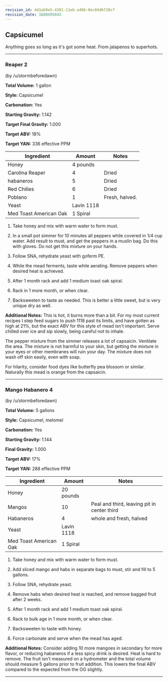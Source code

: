 ```yaml
---
revision_id: 4d1ab9e5-4301-11eb-a466-0ec84dbf20cf
revision_date: 1608495843
---
```


## Capsicumel

Anything goes so long as it's got some heat. From jalapenos to superhots.

***

### Reaper 2

(by /u/stormbeforedawn)

**Total Volume:** 1 gallon

**Style:** Capsicumel

**Carbonation:** Yes

**Starting Gravity:** 1.142

**Target Final Gravity:** 1.000

**Target ABV:** 18%

**Target YAN:** 336 effective PPM

Ingredient | Amount | Notes
----------|------|-----
Honey | 4 pounds
Carolina Reaper | 4 | Dried
habaneros| 5 | Dried
Red Chilies | 6 | Dried
Poblano | 1 | Fresh, halved.
Yeast | Lavin 1118
Med Toast American Oak | 1 Spiral |

1. Take honey and mix with warm water to form must. 

2. In a small pot simmer for 10 minutes all peppers while covered in 1/4 cup water. Add result to must, and get the peppers in a muslin bag. Do this with gloves. Do not get this mixture on your hands. 

3. Follow SNA, rehydrate yeast with goferm PE.

4. While the mead ferments, taste while aerating. Remove peppers when desired heat is achieved. 

4. After 1 month rack and add 1 medium toast oak spiral. 

9. Rack in 1 more month, or when clear.

10. Backsweeten to taste as needed. This is better a little sweet, but is very unique dry as well.  

**Additional Notes:**
This is hot, it burns more than a bit. For my most current recipes I step feed sugars to push 1118 past its limits, and have gotten as high at 21%, but the exact ABV for this style of mead isn't important. Serve chilled over ice and sip slowly, being careful not to inhale. 

The pepper mixture from the simmer releases a lot of capsaicin. Ventilate the area. The mixture is not harmful to your skin, but getting the mixture in your eyes or other membranes will ruin your day. The mixture does not wash off skin easily, even with soap. 

For hilarity, consider food dyes like butterfly pea blossom or similar. Naturally this mead is orange from the capsaicin. 

***

### Mango Habanero 4

(by /u/stormbeforedawn)

**Total Volume:** 5 gallons

**Style:** Capsicumel, melomel

**Carbonation:** Yes

**Starting Gravity:** 1.144

**Final Gravity:** 1.000

**Target ABV:** 17%

**Target YAN:** 288 effective PPM

Ingredient | Amount | Notes
----------|------|-----
Honey | 20 pounds
Mangos | 10 | Peal and third, leaving pit in center third
Habaneros | 4 | whole and fresh, halved
Yeast | Lavin 1118
Med Toast American Oak | 1 Spiral |

1. Take honey and mix with warm water to form must. 

2. Add sliced mango and habs in separate bags to must, stir and fill to 5 gallons.

3. Follow SNA, rehydrate yeast.

4. Remove habs when desired heat is reached, and remove bagged fruit after 2 weeks.

4. After 1 month rack and add 1 medium toast oak spiral.

9. Rack to bulk age in 1 more month, or when clear.

10. Backsweeten to taste with honey.

11. Force carbonate and serve when the mead has aged.

**Additional Notes:**
Consider adding 10 more mangoes in secondary for more flavor, or reducing habaneros if a less spicy drink is desired. Heat is hard to remove. The fruit isn't measured on a hydrometer and the total volume should measure 5 gallons prior to fruit addition. This lowers the final ABV compared to the expected from the OG slightly. 

***